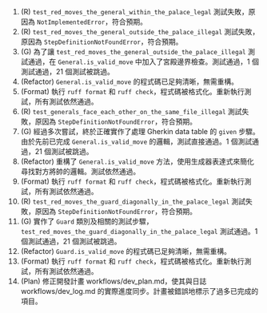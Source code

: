 1. (R) `test_red_moves_the_general_within_the_palace_legal` 測試失敗，原因為 `NotImplementedError`，符合預期。
2. (R) `test_red_moves_the_general_outside_the_palace_illegal` 測試失敗，原因為 `StepDefinitionNotFoundError`，符合預期。
3. (G) 為了讓 `test_red_moves_the_general_outside_the_palace_illegal` 測試通過，在 `General.is_valid_move` 中加入了宮殿邊界檢查。測試通過，1 個測試通過，21 個測試被跳過。
4. (Refactor) `General.is_valid_move` 的程式碼已足夠清晰，無需重構。
5. (Format) 執行 `ruff format` 和 `ruff check`，程式碼被格式化。重新執行測試，所有測試依然通過。
6. (R) `test_generals_face_each_other_on_the_same_file_illegal` 測試失敗，原因為 `StepDefinitionNotFoundError`，符合預期。
7. (G) 經過多次嘗試，終於正確實作了處理 Gherkin data table 的 `given` 步驟。由於先前已完成 `General.is_valid_move` 的邏輯，測試直接通過。1 個測試通過，21 個測試被跳過。
8. (Refactor) 重構了 `General.is_valid_move` 方法，使用生成器表達式來簡化尋找對方將帥的邏輯。測試依然通過。
9. (Format) 執行 `ruff format` 和 `ruff check`，程式碼被格式化。重新執行測試，所有測試依然通過。
10. (R) `test_red_moves_the_guard_diagonally_in_the_palace_legal` 測試失敗，原因為 `StepDefinitionNotFoundError`，符合預期。
11. (G) 實作了 `Guard` 類別及相關的測試步驟，`test_red_moves_the_guard_diagonally_in_the_palace_legal` 測試通過。1 個測試通過，21 個測試被跳過。
12. (Refactor) `Guard.is_valid_move` 的程式碼已足夠清晰，無需重構。
13. (Format) 執行 `ruff format` 和 `ruff check`，程式碼被格式化。重新執行測試，所有測試依然通過。
14. (Plan) 修正開發計畫 workflows/dev_plan.md，使其與日誌 workflows/dev_log.md 的實際進度同步。計畫被錯誤地標示了過多已完成的項目。

